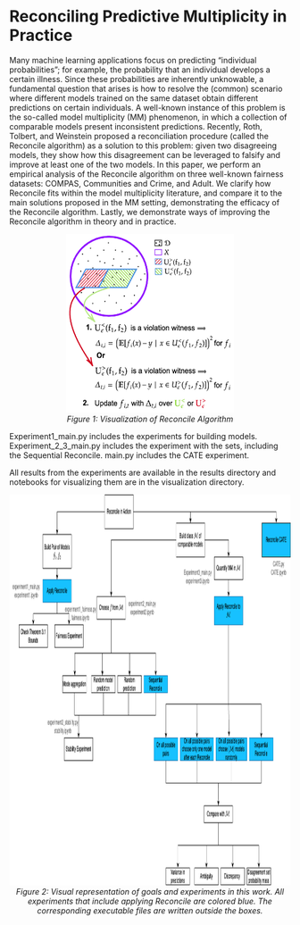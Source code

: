 # Reconciling Predictive Multiplicity in Practice

[//]: # (**Tina Behzad** &nbsp;&nbsp; **Sílvia Casacuberta** &nbsp;&nbsp; **Emily Diana** &nbsp;&nbsp; **Alexander Williams Tolbert**)

Many machine learning applications focus on predicting “individual probabilities”; for example, the probability that an individual develops a certain illness. Since these probabilities are inherently unknowable, a fundamental question that arises is how to resolve the (common) scenario where different models trained on the same dataset obtain different predictions on certain individuals. A well-known instance of this problem is the so-called model multiplicity (MM) phenomenon, in which a collection of comparable models present inconsistent predictions. Recently, Roth, Tolbert, and Weinstein proposed a reconciliation procedure (called the Reconcile algorithm) as a solution to this problem: given two disagreeing models, they show how this disagreement can be leveraged to falsify and improve at least one of the two models. In this paper, we perform an empirical analysis of the Reconcile algorithm on three well-known fairness datasets: COMPAS, Communities and Crime, and Adult. We clarify how Reconcile fits within the model multiplicity literature, and compare it to the main solutions proposed in the MM setting, demonstrating the efficacy of the Reconcile algorithm. Lastly, we demonstrate ways of improving the Reconcile algorithm in theory and in practice.

<p align="center">
  <img src="figures/diagram_reconcile.png" alt="Reconcile" width="300" height="320">
  <br>
  <em>Figure 1: Visualization of Reconcile Algorithm</em>
</p>

Experiment1_main.py includes the experiments for building models. Experiment_2_3_main.py includes the experiment with the sets, including the Sequential Reconcile.
main.py includes the CATE experiment.

All results from the experiments are available in the results directory and notebooks for visualizing them are in the visualization directory.

<p align="center">
  <img src="figures/all_experiments_git_version.png" alt="experiments" width="900" height="700">
  <br>
  <em>Figure 2: Visual representation of goals and experiments in this work. All experiments that include applying Reconcile are colored blue. The corresponding executable files are written outside the boxes.</em>
</p>